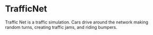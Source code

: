 # TrafficNet
Traffic Net is a traffic simulation. Cars drive around the network making random turns, creating traffic jams, and riding bumpers. 
